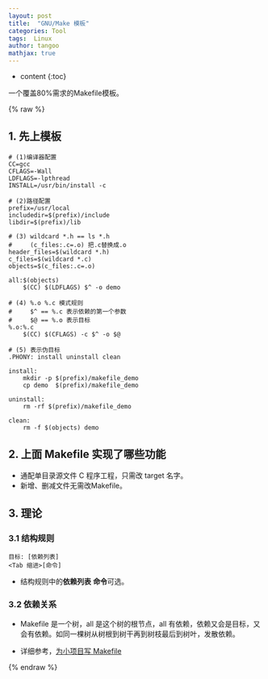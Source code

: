 ```yaml
---
layout: post
title:  "GNU/Make 模板"
categories: Tool
tags:  Linux
author: tangoo
mathjax: true
---
```



* content
{:toc}

一个覆盖80%需求的Makefile模板。






{% raw %}

## 1. 先上模板

```shell
# (1)编译器配置
CC=gcc
CFLAGS=-Wall
LDFLAGS=-lpthread
INSTALL=/usr/bin/install -c

# (2)路径配置
prefix=/usr/local
includedir=$(prefix)/include
libdir=$(prefix)/lib

# (3) wildcard *.h == ls *.h
#     (c_files:.c=.o) 把.c替换成.o
header_files=$(wildcard *.h)
c_files=$(wildcard *.c)
objects=$(c_files:.c=.o)

all:$(objects)
	$(CC) $(LDFLAGS) $^ -o demo

# (4) %.o %.c 模式规则
#     $^ == %.c 表示依赖的第一个参数
#     $@ == %.o 表示目标
%.o:%.c
	$(CC) $(CFLAGS) -c $^ -o $@

# (5) 表示伪目标
.PHONY: install uninstall clean

install:
	mkdir -p $(prefix)/makefile_demo
	cp demo  $(prefix)/makefile_demo

uninstall:
	rm -rf $(prefix)/makefile_demo

clean:
	rm -f $(objects) demo

```

## 2. 上面 Makefile 实现了哪些功能

* 通配单目录源文件 C 程序工程，只需改 target 名字。
* 新增、删减文件无需改Makefile。

## 3. 理论

### 3.1 结构规则

```
目标: [依赖列表]
<Tab 缩进>[命令]

```
* 结构规则中的**依赖列表** **命令**可选。
  
### 3.2 依赖关系

* Makefile 是一个树，all 是这个树的根节点，all 有依赖，依赖又会是目标，又会有依赖。如同一棵树从树根到树干再到树枝最后到树叶，发散依赖。

* 详细参考，[为小项目写 Makefile](https://segmentfault.com/a/1190000010867704)

{% endraw %}